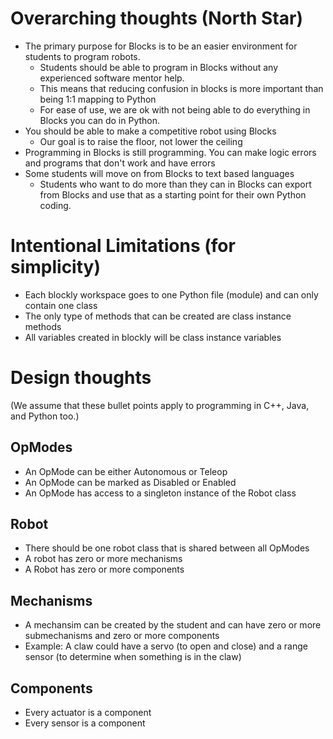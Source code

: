 # Overarching thoughts (North Star)
* The primary purpose for Blocks is to be an easier environment for students to program robots.
    * Students should be able to program in Blocks without any experienced software mentor help.
    * This means that reducing confusion in blocks is more important than being 1:1 mapping to Python
    * For ease of use, we are ok with not being able to do everything in Blocks you can do in Python.
* You should be able to make a competitive robot using Blocks
    * Our goal is to raise the floor, not lower the ceiling
* Programming in Blocks is still programming.   You can make logic errors and programs that don't work and have errors
* Some students will move on from Blocks to text based languages
    * Students who want to do more than they can in Blocks can export from Blocks and use that as a starting point for their own Python coding.

# Intentional Limitations (for simplicity)
* Each blockly workspace goes to one Python file (module) and can only contain one class
* The only type of methods that can be created are class instance methods
* All variables created in blockly will be class instance variables

# Design thoughts
(We assume that these bullet points apply to programming in C++, Java, and Python too.)
## OpModes
* An OpMode can be either Autonomous or Teleop
* An OpMode can be marked as Disabled or Enabled
* An OpMode has access to a singleton instance of the Robot class
## Robot
* There should be one robot class that is shared between all OpModes
* A robot has zero or more mechanisms 
* A Robot has zero or more components

## Mechanisms
* A mechansim can be created by the student and can have zero or more submechanisms and zero or more components
* Example:  A claw could have a servo (to open and close) and a range sensor (to determine when something is in the claw)

## Components
* Every actuator is a component
* Every sensor is a component
